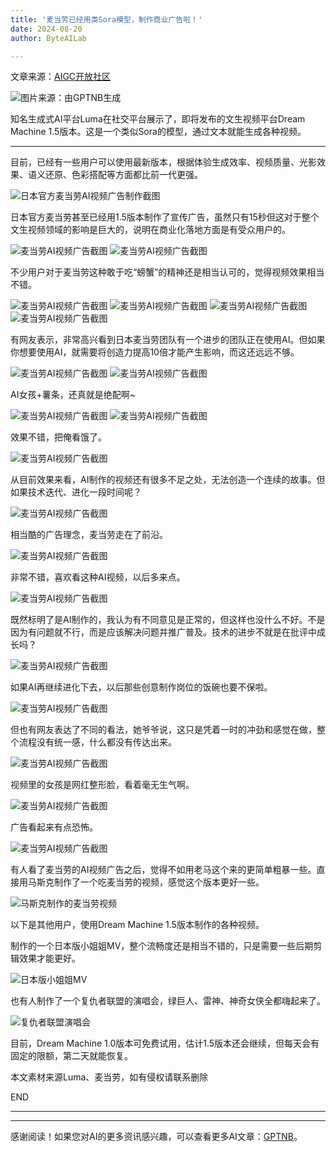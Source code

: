 ```yaml
---
title: '麦当劳已经用类Sora模型，制作商业广告啦！'
date: 2024-08-20
author: ByteAILab

---
```


文章来源：[AIGC开放社区](https://mp.weixin.qq.com/s/wFIJPPr-vRpRyNJRPxXZ1Q)

![图片来源：由GPTNB生成](http://www.jesonc.com/upload/3B33CB85B496C0CB6FBA4C2BD79320AD/1724031691637/FsJqLBSlI0VwUA5Oc2DxeMdzztqf.png)

知名生成式AI平台Luma在社交平台展示了，即将发布的文生视频平台Dream Machine 1.5版本。这是一个类似Sora的模型，通过文本就能生成各种视频。

---


目前，已经有一些用户可以使用最新版本，根据体验生成效率、视频质量、光影效果、语义还原、色彩搭配等方面都比前一代更强。

![日本官方麦当劳AI视频广告制作截图](http://www.jesonc.com/FnjoiBDHaCzkErnBbzeJUQeiwOdQ)

日本官方麦当劳甚至已经用1.5版本制作了宣传广告，虽然只有15秒但这对于整个文生视频领域的影响是巨大的，说明在商业化落地方面是有受众用户的。

![麦当劳AI视频广告截图](http://www.jesonc.com/FlSt9xAXsPvRt682zLtbyot-kuz8)
![麦当劳AI视频广告截图](http://www.jesonc.com/FhSgUwxnOnKqiD6GwDqMONnUim6V)

不少用户对于麦当劳这种敢于吃“螃蟹”的精神还是相当认可的，觉得视频效果相当不错。

![麦当劳AI视频广告截图](http://www.jesonc.com/FvRcXs3RdXvR6mUfryV40K5R2q1o)
![麦当劳AI视频广告截图](http://www.jesonc.com/FjTg7MJINgEn366q_VUXhfWEJERw)
![麦当劳AI视频广告截图](http://www.jesonc.com/Fv8sbM5nED468p4bIAnqwY9fadou)
![麦当劳AI视频广告截图](http://www.jesonc.com/FtWiKfDlRLqBCVtit9YhBbmEMBcb)

有网友表示，非常高兴看到日本麦当劳团队有一个进步的团队正在使用AI。但如果你想要使用AI，就需要将创造力提高10倍才能产生影响，而这还远远不够。

![麦当劳AI视频广告截图](http://www.jesonc.com/FkQ_m_iL4VxkPF81xwn5eWbPEIz-)
![麦当劳AI视频广告截图](http://www.jesonc.com/Fg2sMtgMh7yWEUB-_mBo7ZqRnkiV)

AI女孩+薯条，还真就是绝配啊~

![麦当劳AI视频广告截图](http://www.jesonc.com/FmHLKZgo22kyeRttDzuPixL5kVLU)
![麦当劳AI视频广告截图](http://www.jesonc.com/FhCteTBxnXA51-eNCaLGAdSLqbmD)

效果不错，把俺看饿了。

![麦当劳AI视频广告截图](http://www.jesonc.com/Fi5U9XKnCLoHRPj1KZC5dBpSrGV1)

从目前效果来看，AI制作的视频还有很多不足之处，无法创造一个连续的故事。但如果技术迭代、进化一段时间呢？

![麦当劳AI视频广告截图](http://www.jesonc.com/Fj0TALg7gX-OFj5nh7od3Cp18stZ)

相当酷的广告理念，麦当劳走在了前沿。

![麦当劳AI视频广告截图](http://www.jesonc.com/FjlaI2VaW4wcZnly-b0YaIh90fN1)

非常不错，喜欢看这种AI视频，以后多来点。

![麦当劳AI视频广告截图](http://www.jesonc.com/FoocKv2zhaONd0mO6akHXeAaZzO9)

既然标明了是AI制作的，我认为有不同意见是正常的，但这样也没什么不好。不是因为有问题就不行，而是应该解决问题并推广普及。技术的进步不就是在批评中成长吗？

![麦当劳AI视频广告截图](http://www.jesonc.com/FrNjhVi8TyPfpDVi8rYzrkWocU_G)

如果AI再继续进化下去，以后那些创意制作岗位的饭碗也要不保啦。

![麦当劳AI视频广告截图](http://www.jesonc.com/FjvS8blwTb4CUoSOlSrfUM3AJPQz)

但也有网友表达了不同的看法，她爷爷说，这只是凭着一时的冲劲和感觉在做，整个流程没有统一感，什么都没有传达出来。

![麦当劳AI视频广告截图](http://www.jesonc.com/Fn20IbtpPHLdCKw6PNM7xEDGSOUN)

视频里的女孩是网红整形脸，看着毫无生气啊。

![麦当劳AI视频广告截图](http://www.jesonc.com/FtNR_fakGT2BbtEnDQ691-nhs8hl)

广告看起来有点恐怖。

![麦当劳AI视频广告截图](http://www.jesonc.com/FoF43U1ov8_wvD6H9oXe-tq5WWqL)

有人看了麦当劳的AI视频广告之后，觉得不如用老马这个来的更简单粗暴一些。直接用马斯克制作了一个吃麦当劳的视频，感觉这个版本更好一些。

![马斯克制作的麦当劳视频](http://www.jesonc.com/upload/3B33CB85B496C0CB6FBA4C2BD79320AD/1724031439674/FuCYbWNPAT-B67Zl12pxJ8TuAfCR.gif)

以下是其他用户，使用Dream Machine 1.5版本制作的各种视频。

制作的一个日本版小姐姐MV，整个流畅度还是相当不错的，只是需要一些后期剪辑效果才能更好。

![日本版小姐姐MV](http://www.jesonc.com/upload/3B33CB85B496C0CB6FBA4C2BD79320AD/1724031455028/FqpTfB7CbhaJPORG2BI-LoiT2BsB.gif)

也有人制作了一个复仇者联盟的演唱会，绿巨人、雷神、神奇女侠全都嗨起来了。

![复仇者联盟演唱会](http://www.jesonc.com/upload/3B33CB85B496C0CB6FBA4C2BD79320AD/1724031467908/lilY0XrBZ088OwdTicguCNgprjRU.gif)

目前，Dream Machine 1.0版本可免费试用，估计1.5版本还会继续，但每天会有固定的限额，第二天就能恢复。

本文素材来源Luma、麦当劳，如有侵权请联系删除

END

---
---
感谢阅读！如果您对AI的更多资讯感兴趣，可以查看更多AI文章：[GPTNB](https://gptnb.com)。